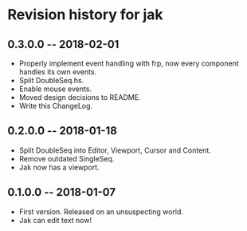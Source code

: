 # Revision history for jak

## 0.3.0.0 -- 2018-02-01

* Properly implement event handling with frp,
  now every component handles its own events.
* Split DoubleSeq.hs.
* Enable mouse events.
* Moved design decisions to README.
* Write this ChangeLog.

## 0.2.0.0 -- 2018-01-18

* Split DoubleSeq into Editor, Viewport, Cursor and Content.
* Remove outdated SingleSeq.
* Jak now has a viewport.

## 0.1.0.0  -- 2018-01-07

* First version. Released on an unsuspecting world.
* Jak can edit text now!
